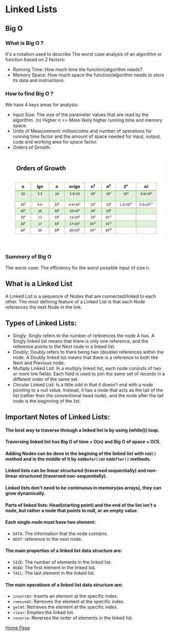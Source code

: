 # Linked Lists

## Big O
### What is Big O ?
It's a notation used to describe The worst case analysis of an algorithm or function based on 2 factors:
- Running Time: How much time the function/algorithm needs?
- Memory Space: How much space the function/algorithm needs to store its data and instructions.

### How to find Big O ?
We have 4 keys areas for analysis:
- Input Size: The size of the parameter values that are read by the algorithm. (n) Higher n >> More likely higher running time and memory space.
- Units of Measurement: millisecodns and number of operations for running time factor and the amount of space needed for input, output, code and working area for space factor.
- Orders of Growth: 

![Order of Growth](./read03a.PNG)

### Summery of Big O
The worst case: The efficiency for the worst possible input of size n.

## What is a Linked List
A Linked List is a sequence of Nodes that are connected/linked to each other. The most defining feature of a Linked List is that each Node references the next Node in the link.

## Types of Linked Lists:
- Singly: Singly refers to the number of references the node A has. A Singly linked list means that there is only one reference, and the reference points to the Next node in a linked list.
- Doubly: Doubly refers to there being two (double) references within the node. A Doubly linked list means that there is a reference to both the Next and Previous node.
- Multiply Linked List: In a multiply linked list, each node consists of two or more link fields. Each field is used to join the same set of records in a different order of the same set.
- Circular Linked List: Is a little odd in that it doesn’t end with a node pointing to a null value. Instead, it has a node that acts as the tail of the list (rather than the conventional head node), and the node after the tail node is the beginning of the list. 

## Important Notes of Linked Lists:

#### The best way to traverse through a linked list is by using (while()) loop.
#### Traversing linked list has Big O of time = O(n) and Big O of space = O(1).
#### Adding Nodes can be done in the begining of the linked list with `Add()` method and in the middle of it by `AddBefor()`or `AddAfter()` methods.
#### Linked lists can be linear structured (traversed sequentially) and non-linear structured (traversed non-sequentially).
#### Linked lists don't need to be continuous in memory(as arrays), they can grow dynamically.
#### Parts of linked lists: Head(starting point) and the end of the list isn’t a node, but rather a node that points to null, or an empty value.
#### Each single node must have two element:
- `DATA`: The information that the node contains.
- `NEXT`: reference to the next node.
#### The main properties of a linked list data structure are:
- `SIZE`: The number of elements in the linked list.
- `HEAD`: The first element in the linked list.
- `TAIL`: The last element in the linked list.
#### The main operations of a linked list data structure are:
- `insertAt`: Inserts an element at the specific index.
- `removeAt`: Removes the element at the specific index.
- `getAt`: Retrieves the element at the specific index.
- `clear`: Empties the linked list.
- `reverse`: Reverses the order of elements in the linked list.



[Home Page](./README.md)






